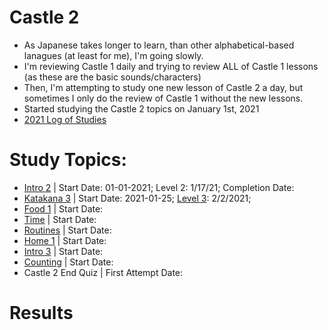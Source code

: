 # Castle 2
* As Japanese takes longer to learn, than other alphabetical-based lanagues (at least for me), I'm going slowly.
* I'm reviewing Castle 1 daily and trying to review ALL of Castle 1 lessons (as these are the basic sounds/characters)
* Then, I'm attempting to study one new lesson of Castle 2 a day, but sometimes I only do the review of Castle 1 without the new lessons.
* Started studying the Castle 2 topics on January 1st, 2021
* [2021 Log of Studies](https://github.com/EO4wellness/T-I-L/blob/main/polyglot/japon%C3%A9s/logs/2021_log.md) 

# Study Topics:
* [Intro 2](https://github.com/EO4wellness/T-I-L/blob/main/polyglot/japon%C3%A9s/Castle-2/Intro-2.md) | Start Date: 01-01-2021; Level 2: 1/17/21;  Completion Date: 
* [Katakana 3](https://github.com/EO4wellness/T-I-L/blob/main/polyglot/japon%C3%A9s/Castle-2/Katakana%203.md) | Start Date: 2021-01-25; [Level 3](https://github.com/EO4wellness/T-I-L/blob/main/polyglot/japon%C3%A9s/Castle-2/Images/2021-02-02_Earned-level3-Katakana.png): 2/2/2021;
* [Food 1](https://github.com/EO4wellness/T-I-L/blob/main/polyglot/japon%C3%A9s/Castle-2/Food-1.md) | Start Date: 
* [Time](https://github.com/EO4wellness/T-I-L/blob/main/polyglot/japon%C3%A9s/Castle-2/Time.md)  | Start Date: 
* [Routines](https://github.com/EO4wellness/T-I-L/blob/main/polyglot/japon%C3%A9s/Castle-2/Routines.md)  | Start Date: 
* [Home 1](https://github.com/EO4wellness/T-I-L/blob/main/polyglot/japon%C3%A9s/Castle-2/Home-1.md)  | Start Date: 
* [Intro 3](https://github.com/EO4wellness/T-I-L/blob/main/polyglot/japon%C3%A9s/Castle-2/Intro-3.md) | Start Date: 
* [Counting](https://github.com/EO4wellness/T-I-L/blob/main/polyglot/japon%C3%A9s/Castle-2/Counting.md)  | Start Date: 
* Castle 2 End Quiz | First Attempt Date: 

# Results 

